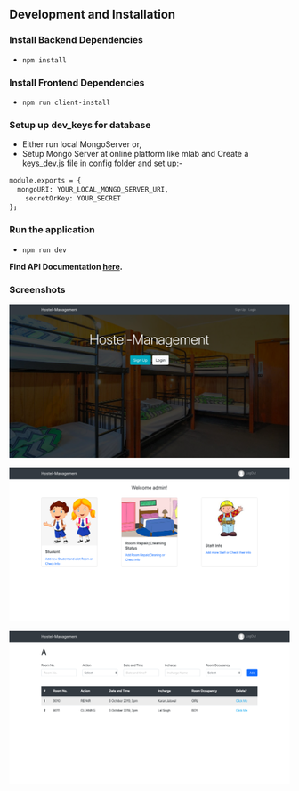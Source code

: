 
## Development and Installation

### Install Backend Dependencies
- `npm install`

### Install Frontend Dependencies
- `npm run client-install`

### Setup up dev_keys for database
- Either run local MongoServer or,
- Setup Mongo Server at online platform like mlab and Create a keys_dev.js file in [config](https://github.com/rishijain07/Hostel-Management/tree/master/config) folder and set up:-
``` 
module.exports = {
  mongoURI: YOUR_LOCAL_MONGO_SERVER_URI,
	secretOrKey: YOUR_SECRET
}; 
```
### Run the application
- `npm run dev`

**Find API Documentation [here](https://github.com/rishijain07/Hostel-Management/blob/master/API_Endpoints.md).**

### Screenshots

![Home Page](https://github.com/rishijain07/Hostel-Management/blob/master/home.png)

![Dashboard](https://github.com/rishijain07/Hostel-Management/blob/master/dashboard.png)

![Room Cleaning](https://github.com/rishijain07/Hostel-Management/blob/master/room%20cleaning.png)

